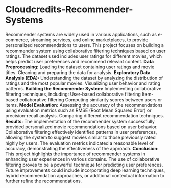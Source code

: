 # Cloudcredits-Recommender-Systems
Recommender systems are widely used in various applications, such as e-commerce, streaming services, and online marketplaces, to provide personalized recommendations to users. This project focuses on building a recommender system using collaborative filtering techniques based on user ratings. The dataset used includes user ratings for different movies, which helps predict user preferences and recommend relevant content.
**Data Preprocessing:**
Loading the dataset containing user ratings and movie titles.
Cleaning and preparing the data for analysis.
**Exploratory Data Analysis (EDA):**
Understanding the dataset by analyzing the distribution of ratings and the most popular movies.
Visualizing user behavior and rating patterns.
**Building the Recommender System:**
Implementing collaborative filtering techniques, including:
User-based collaborative filtering
Item-based collaborative filtering
Computing similarity scores between users or items.
**Model Evaluation:**
Assessing the accuracy of the recommendations using evaluation metrics such as RMSE (Root Mean Squared Error) or precision-recall analysis.
Comparing different recommendation techniques.
**Results:**
The implementation of the recommender system successfully provided personalized movie recommendations based on user behavior. Collaborative filtering effectively identified patterns in user preferences, allowing the system to suggest movies similar to those previously rated highly by users. The evaluation metrics indicated a reasonable level of accuracy, demonstrating the effectiveness of the approach.
**Conclusion:**
This project highlights the importance of recommender systems in enhancing user experiences in various domains. The use of collaborative filtering proves to be a powerful technique for predicting user preferences. Future improvements could include incorporating deep learning techniques, hybrid recommendation approaches, or additional contextual information to further refine the recommendations.

